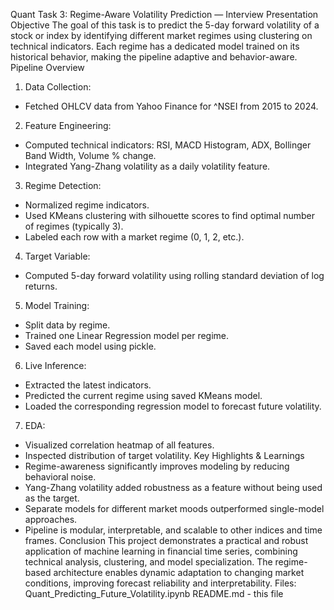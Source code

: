 Quant Task 3: Regime-Aware Volatility Prediction — Interview Presentation
Objective
The goal of this task is to predict the 5-day forward volatility of a stock or index by identifying different market regimes using clustering on technical indicators. Each regime has a dedicated model trained on its historical behavior, making the pipeline adaptive and behavior-aware.
Pipeline Overview
1. Data Collection:
- Fetched OHLCV data from Yahoo Finance for ^NSEI from 2015 to 2024.

2. Feature Engineering:
- Computed technical indicators: RSI, MACD Histogram, ADX, Bollinger Band Width, Volume % change.
- Integrated Yang-Zhang volatility as a daily volatility feature.

3. Regime Detection:
- Normalized regime indicators.
- Used KMeans clustering with silhouette scores to find optimal number of regimes (typically 3).
- Labeled each row with a market regime (0, 1, 2, etc.).

4. Target Variable:
- Computed 5-day forward volatility using rolling standard deviation of log returns.

5. Model Training:
- Split data by regime.
- Trained one Linear Regression model per regime.
- Saved each model using pickle.

6. Live Inference:
- Extracted the latest indicators.
- Predicted the current regime using saved KMeans model.
- Loaded the corresponding regression model to forecast future volatility.

7. EDA:
- Visualized correlation heatmap of all features.
- Inspected distribution of target volatility.
Key Highlights & Learnings
- Regime-awareness significantly improves modeling by reducing behavioral noise.
- Yang-Zhang volatility added robustness as a feature without being used as the target.
- Separate models for different market moods outperformed single-model approaches.
- Pipeline is modular, interpretable, and scalable to other indices and time frames.
Conclusion
This project demonstrates a practical and robust application of machine learning in financial time series, combining technical analysis, clustering, and model specialization. The regime-based architecture enables dynamic adaptation to changing market conditions, improving forecast reliability and interpretability.
Files: Quant_Predicting_Future_Volatility.ipynb
README.md - this file
